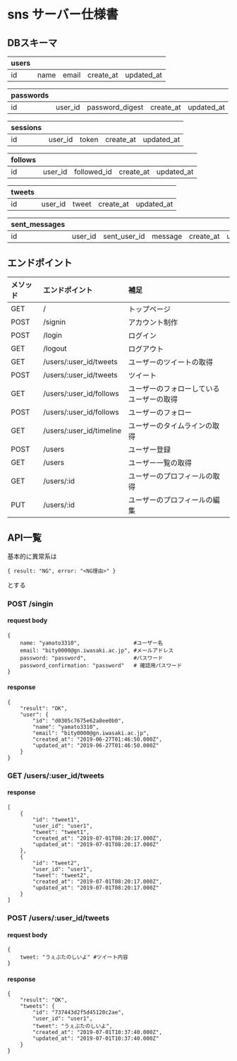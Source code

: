 # sns サーバー仕様書

## DBスキーマ
| users |      |       |           |            |
| :---- | :--- | :---- | :-------- | :--------- |
| id    | name | email | create_at | updated_at |

| passwords |         |                 |           |            |
| :-------- | :------ | :-------------- | :-------- | :--------- |
| id        | user_id | password_digest | create_at | updated_at |

| sessions |         |       |           |            |
| :------- | :------ | :---- | :-------- | :--------- |
| id       | user_id | token | create_at | updated_at |

| follows |         |             |           |            |
| :------ | :------ | :---------- | :-------- | :--------- |
| id      | user_id | followed_id | create_at | updated_at |

| tweets |         |       |           |            |
| :----- | :------ | :---- | :-------- | :--------- |
| id     | user_id | tweet | create_at | updated_at |

| sent_messages |         |              |         |           |            |
| :------------ | :------ | :----------- | :------ | :-------- | :--------- |
| id            | user_id | sent_user_id | message | create_at | updated_at |

## エンドポイント
 | メソッド | エンドポイント           | 補足                                     |
 | :------- | :----------------------- | :--------------------------------------- |
 | GET      | /                        | トップページ                             |
 | POST     | /signin                  | アカウント制作                           |
 | POST     | /login                   | ログイン                                 |
 | GET      | /logout                  | ログアウト                               |
 | GET      | /users/:user_id/tweets   | ユーザーのツイートの取得                 |
 | POST     | /users/:user_id/tweets   | ツイート                                 |
 | GET      | /users/:user_id/follows  | ユーザーのフォローしているユーザーの取得 |
 | POST     | /users/:user_id/follows  | ユーザーのフォロー                       |
 | GET      | /users/:user_id/timeline | ユーザーのタイムラインの取得             |
 | POST     | /users                   | ユーザー登録                             |
 | GET      | /users                   | ユーザー一覧の取得                       |
 | GET      | /users/:id               | ユーザーのプロフィールの取得             |
 | PUT      | /users/:id               | ユーザーのプロフィールの編集             |
 
 

 ## API一覧
基本的に異常系は
```
{ result: "NG", error: "<NG理由>" }
```
とする

### POST /singin
#### request body
```
{
    name: "yamato3310",                 #ユーザー名
    email: "bity0000@gn.iwasaki.ac.jp", #メールアドレス
    password: "password",               #パスワード
    password_confirmation: "password"   # 確認用パスワード
}
```
#### response
```
{
    "result": "OK",
    "user": {
        "id": "d0305c7675e62a8ee0b0",
        "name": "yamato3310",
        "email": "bity0000@gn.iwasaki.ac.jp",
        "created_at": "2019-06-27T01:46:50.000Z",
        "updated_at": "2019-06-27T01:46:50.000Z"
    }
}
```

### GET /users/:user_id/tweets
#### response
```
[
    {
        "id": "tweet1",
        "user_id": "user1",
        "tweet": "tweet1",
        "created_at": "2019-07-01T08:20:17.000Z",
        "updated_at": "2019-07-01T08:20:17.000Z"
    },
    {
        "id": "tweet2",
        "user_id": "user1",
        "tweet": "tweet2",
        "created_at": "2019-07-01T08:20:17.000Z",
        "updated_at": "2019-07-01T08:20:17.000Z"
    }
]
```

### POST /users/:user_id/tweets
#### request body
```
{
    tweet: "うぇぶたのしいよ" #ツイート内容
}
```
#### response
```
{
    "result": "OK",
    "tweets": {
        "id": "737443d2f5d45120c2ae",
        "user_id": "user1",
        "tweet": "うぇぶたのしいよ",
        "created_at": "2019-07-01T10:37:40.000Z",
        "updated_at": "2019-07-01T10:37:40.000Z"
    }
}
```
